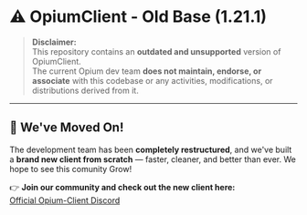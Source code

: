 # ⚠️ OpiumClient - Old Base (1.21.1)

> **Disclaimer:**  
> This repository contains an **outdated and unsupported** version of OpiumClient.  
> The current Opium dev team **does not maintain, endorse, or associate** with this codebase or any activities, modifications, or distributions derived from it.

---

## 🚀 We've Moved On!

The development team has been **completely restructured**, and we've built a **brand new client from scratch** — faster, cleaner, and better than ever.
We hope to see this comunity Grow!

👉 **Join our community and check out the new client here:**  
[Official Opium-Client Discord](https://discord.gg/TN4yWaK5uM)

